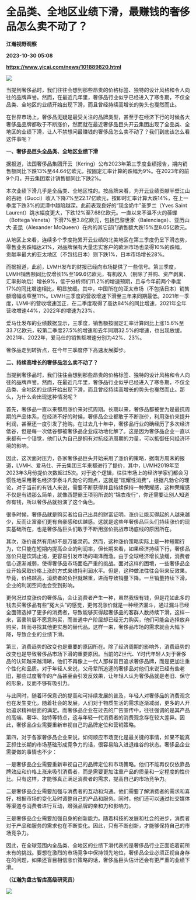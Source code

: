 # 全品类、全地区业绩下滑，最赚钱的奢侈品怎么卖不动了？
**江瀚视野观察**

**2023-10-30 05:08**

**https://www.yicai.com/news/101889820.html**

![](https://imgcdn.yicai.com/uppics/slides/2023/10/c055c46fe08608d04f28e857bf16bf2c.jpg)

当提到奢侈品时，我们往往会想到那些昂贵的价格标签、独特的设计风格和令人向往的品牌声誉。然而，在最近几年里，奢侈品行业似乎已经进入了寒冬期，不仅全品类、全地区的业绩开始出现下滑，而且曾经持续高增长的势头也戛然而止。

在世界市场上，奢侈品无疑是最受关注的品牌类型，甚至于在经济下行的时候各大奢侈品品牌都敢于不断涨价，然而就在最近奢侈品巨头开云集团出现了全品类、全地区的业绩下滑，让人不禁想问最赚钱的奢侈品怎么卖不动了？我们到底该怎么看这件事呢？

**一、奢侈品巨头全品类、全地区业绩下滑**

据报道，法国奢侈品集团开云（Kering）公布2023年第三季度业绩报告，期内销售额同比下跌13%至44.64亿欧元，按固定汇率计算的跌幅为9%。在2023年的前9个月，开云集团累计销售额同比下跌2%。

本次业绩下滑几乎是全品类、全地区性的。按品牌来看，为开云业绩贡献半壁江山的古驰（Gucci）收入下降7%至22.17亿欧元，按即时汇率计算大跌14%，在上一季度下跌3%的泥潭中越陷越深。此前表现良好的“现金奶牛”圣罗兰（Yves Saint Laurent）跳水幅度更大，下跌12%至7.68亿欧元。一直以来不温不火的葆蝶（Bottega Veneta）下滑7%至3.8亿欧元，包括巴黎世家（Balenciaga）、亚历山大·麦昆（Alexander McQueen）在内的其它部门销售额大跌15%至8.05亿欧元。

从地区上来看，连续多个季度拖累开云业绩的北美地区在第三季度仍呈下滑态势，零售业务跌幅达21%，对品牌保有大量忠实客户的欧洲市场也录得10%的跌幅，贡献率最大的亚太地区（不包括日本）则下跌1%，日本市场增长28%。

而据报道，此前，LVMH发布的财报已经向市场提供了一些信号。第三季度， LVMH销售额同比仅增长1%至199.6亿欧元，有机收入（剔除了并购、资产剥离、汇率影响后）增长9%，低于分析师们11.2%的增速预期，且与今年前两个季度17%的同比增速相比，明显放缓。其中，中国所在的亚太市场（不包括日本）销售额增幅收窄至11%。LVMH三季度的营收增速下滑至三年来同期最低。2021年一季度，LVMH的营收增速回正，在二季度取得了高达84%的同比增速，2021年全年营收增速44%，2022年的增速为23%。

爱马仕发布的业绩数据显示，三季度，销售额按固定汇率计算同比上涨15.6%至33.7亿欧元，较第二季度27.5%的增速和去年同期32.5%的增速，也出现放缓。2021年、2022年，爱马仕的销售额增速分别为42%、23%。

奢侈品走到转折点，在今年三季度停下高速发展脚步。

**二、持续高增长的奢侈品怎么卖不动了？**

当提到奢侈品时，我们往往会想到那些昂贵的价格标签、独特的设计风格和令人向往的品牌声誉。然而，在最近几年里，奢侈品行业似乎已经进入了寒冬期，不仅全品类、全地区的业绩开始出现下滑，而且曾经持续高增长的势头也戛然而止。那么，为什么会出现这种情况呢？

首先，奢侈品一直以来都用涨价来对抗周期。长期以来，奢侈品都被誉为是最抗周期的产品体系，在经济不好的时候，奢侈品企业都敢于不断涨价，利用涨价来提升利润，甚至还一度引发了抢购。在过去几十年中，奢侈品行业的确经历了多次经济低谷，但是每一次低谷都被奢侈品企业成功地化解了。这是因为奢侈品企业一直以来都有一个错觉，他们认为自己是拥有对抗经济周期的力量，可以抵御任何经济环境的影响。

因此，这次面对压力，各家奢侈品巨头开始采用了涨价的策略，据南方周末的报道，LVMH、爱马仕、开云集团三年来都进行了提价，其中，LVMH2019年至2023年3月份提价次数超过5次。对于这个逻辑，往往市场上的经济学家们都会习惯性地采用著名经济学泰斗凡勃仑的观点，这就是“炫耀性消费“，根据凡勃仑的理论，对于当前的有钱人来说，需要不断获得并且持续保持一种荣耀感，这种荣耀感不仅是有钱那么简单，就像西楚霸王项羽所说的”锦衣夜行“，你还需要让别人知道你有钱，所以奢侈品就扮演了这个角色。

很多时候，奢侈品就是购买者给自己出具的财富证明。涨价让能买得起的人越来越少，反而让富豪们更有自豪感和优越感。这就是这些年奢侈品巨头们持续涨价的现实基础所在，也是奢侈品巨头们敢于不断用涨价挑战市场底线的原因所在。

其次，涨价虽然有用却不是万能灵药。然而，这种涨价策略实际上是一种短期行为，它只能在短期内提高企业的利润率，但长期来看，如果经济持续下行，奢侈品涨价只是饮鸩止渴，更容易引发市场的竭泽而渔。由于全球经济增长放缓，消费者信心逐渐减弱，使得奢侈品市场面临严重的挑战。面对这样的困境，一些奢侈品企业开始采取价格上涨的方式来维持利润水平。但是，这种做法往往会带来反效果。毕竟，价格越高，消费者的负担就越重，进而导致销量下降。一旦销量持续下滑，企业的利润空间也会受到影响。

更何况过度涨价的奢侈品，会让消费者产生一种，虽然我很有钱，但是花如此多的钱去买奢侈品有些“冤大头”的感觉，更何况涨价就是一种经济漏斗，通过漏斗已经全面筛选掉了更多的消费者，导致能够买得起奢侈品的客群人数持续下滑，这样一来，富豪阶层不愿意购买，而普通中产阶层却已经无力购买，他们可能会选择放弃购买，转而寻找其他更实惠的替代品。这样一来，奢侈品市场的需求就会大幅下降，导致企业的业绩下滑。

第三，消费趋势的改变也是重要的原因所在。除了经济周期的影响外，消费趋势的改变也是导致奢侈品市场下滑的重要原因。当前的Z世代、Y时代年轻人对于奢侈品的认知越来越清晰，他们不再像上一代人那样盲目追求奢侈品牌，而是更加注重个性化和品质。对于年轻人来说，父母辈所追逐的奢侈品对他们来说已经有些老旧，那些过度奢华的产品甚至会引发反效果，让年轻人认为奢侈品就是老旧、保守的形象，反而不够有吸引力。

与此同时，随着环保意识的提高和可持续发展的普及，年轻人对奢侈品的消费观念也在发生变化，随着社会的发展，人们对于物质生活的需求逐渐减弱，更多的人开始追求精神层面的满足。而奢侈品企业在过去的广告宣传中，往往强调的是其产品的高端、奢华、独特等特点，这与年轻一代消费者的消费观念存在较大差异。因此，奢侈品企业需要重新审视自己的品牌定位和营销策略。

第四，对于各家奢侈品企业来说，如何顺应市场变化是最关键的事情，如果不能真正抓住长期的市场基础形成竞争力的话，很容易陷入进退维谷的状态。奢侈品企业需要做的事情也不少：

一是奢侈品企业需要重新审视自己的品牌定位和市场策略。他们不能再仅仅依靠品牌效应和价格上涨来吸引消费者，而是需要更加注重产品的质量和一定程度的性价比。只有这样，才能够真正满足消费者的需求，提高自己的市场竞争力。

二是奢侈品企业需要加强与消费者的互动和沟通。他们需要了解消费者的需求和喜好，根据市场的变化及时调整自己的产品和服务。同时，他们还可以通过社交媒体等渠道与消费者进行互动，增强品牌的亲和力和影响力。

三是奢侈品企业需要加强自身的创新能力。随着科技的发展和社会的进步，消费者对于产品和服务的需求也在不断变化。因此，只有不断创新，才能够保持自己的市场竞争力。

因此，在全球范围内全品类、全地区的业绩下滑代表的是奢侈品行业正面临着前所未有的挑战。要想在激烈的市场竞争中保持领先地位，奢侈品企业必须正视自身存在的问题，如果还盲目相信涨价策略的话，奢侈品巨头估计还会有更严重的业绩下滑。

**（江瀚为盘古智库高级研究员）**

**![](https://imgcdn.yicai.com/uppics/images/2023/10/d0bd950b8f8b3d34605dbbab98e8615a.jpg)**